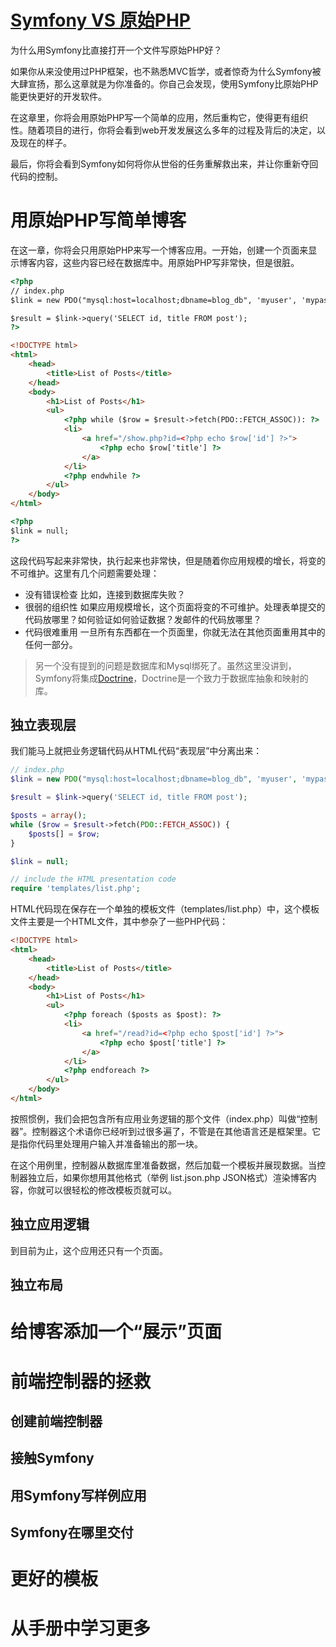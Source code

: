 # [Symfony VS 原始PHP](http://symfony.com/doc/current/book/from_flat_php_to_symfony2.html)

为什么用Symfony比直接打开一个文件写原始PHP好？

如果你从来没使用过PHP框架，也不熟悉MVC哲学，或者惊奇为什么Symfony被大肆宣扬，那么这章就是为你准备的。你自己会发现，使用Symfony比原始PHP能更快更好的开发软件。

在这章里，你将会用原始PHP写一个简单的应用，然后重构它，使得更有组织性。随着项目的进行，你将会看到web开发发展这么多年的过程及背后的决定，以及现在的样子。

最后，你将会看到Symfony如何将你从世俗的任务重解救出来，并让你重新夺回代码的控制。

# 用原始PHP写简单博客
在这一章，你将会只用原始PHP来写一个博客应用。一开始，创建一个页面来显示博客内容，这些内容已经在数据库中。用原始PHP写非常快，但是很脏。
```html
<?php
// index.php
$link = new PDO("mysql:host=localhost;dbname=blog_db", 'myuser', 'mypassword');

$result = $link->query('SELECT id, title FROM post');
?>

<!DOCTYPE html>
<html>
    <head>
        <title>List of Posts</title>
    </head>
    <body>
        <h1>List of Posts</h1>
        <ul>
            <?php while ($row = $result->fetch(PDO::FETCH_ASSOC)): ?>
            <li>
                <a href="/show.php?id=<?php echo $row['id'] ?>">
                    <?php echo $row['title'] ?>
                </a>
            </li>
            <?php endwhile ?>
        </ul>
    </body>
</html>

<?php
$link = null;
?>
```
这段代码写起来非常快，执行起来也非常快，但是随着你应用规模的增长，将变的不可维护。这里有几个问题需要处理：
- 没有错误检查 比如，连接到数据库失败？
- 很弱的组织性 如果应用规模增长，这个页面将变的不可维护。处理表单提交的代码放哪里？如何验证如何验证数据？发邮件的代码放哪里？
- 代码很难重用 一旦所有东西都在一个页面里，你就无法在其他页面重用其中的任何一部分。

> 另一个没有提到的问题是数据库和Mysql绑死了。虽然这里没讲到，Symfony将集成[Doctrine](http://www.doctrine-project.org/)，Doctrine是一个致力于数据库抽象和映射的库。

## 独立表现层
我们能马上就把业务逻辑代码从HTML代码“表现层”中分离出来：
```php
// index.php
$link = new PDO("mysql:host=localhost;dbname=blog_db", 'myuser', 'mypassword');

$result = $link->query('SELECT id, title FROM post');

$posts = array();
while ($row = $result->fetch(PDO::FETCH_ASSOC)) {
    $posts[] = $row;
}

$link = null;

// include the HTML presentation code
require 'templates/list.php';
```
HTML代码现在保存在一个单独的模板文件（templates/list.php）中，这个模板文件主要是一个HTML文件，其中参杂了一些PHP代码：
```html
<!DOCTYPE html>
<html>
    <head>
        <title>List of Posts</title>
    </head>
    <body>
        <h1>List of Posts</h1>
        <ul>
            <?php foreach ($posts as $post): ?>
            <li>
                <a href="/read?id=<?php echo $post['id'] ?>">
                    <?php echo $post['title'] ?>
                </a>
            </li>
            <?php endforeach ?>
        </ul>
    </body>
</html>
```
按照惯例，我们会把包含所有应用业务逻辑的那个文件（index.php）叫做“控制器”。控制器这个术语你已经听到过很多遍了，不管是在其他语言还是框架里。它是指你代码里处理用户输入并准备输出的那一块。

在这个用例里，控制器从数据库里准备数据，然后加载一个模板并展现数据。当控制器独立后，如果你想用其他格式（举例 list.json.php JSON格式）渲染博客内容，你就可以很轻松的修改模板页就可以。

## 独立应用逻辑
到目前为止，这个应用还只有一个页面。

## 独立布局

# 给博客添加一个“展示”页面

# 前端控制器的拯救

## 创建前端控制器

## 接触Symfony

## 用Symfony写样例应用

## Symfony在哪里交付

# 更好的模板

# 从手册中学习更多

